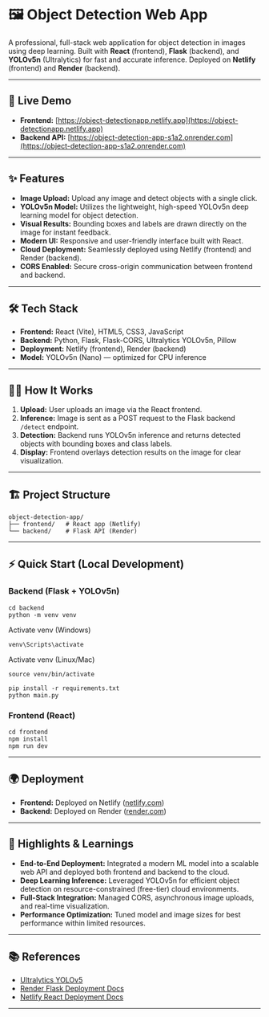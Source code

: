 # 🖼️ Object Detection Web App

A professional, full-stack web application for object detection in images using deep learning. Built with **React** (frontend), **Flask** (backend), and **YOLOv5n** (Ultralytics) for fast and accurate inference. Deployed on **Netlify** (frontend) and **Render** (backend).

---

## 🚀 Live Demo

- **Frontend:** [https://object-detectionapp.netlify.app](https://object-detectionapp.netlify.app)
- **Backend API:** [https://object-detection-app-s1a2.onrender.com](https://object-detection-app-s1a2.onrender.com)

---

## ✨ Features

- **Image Upload:** Upload any image and detect objects with a single click.
- **YOLOv5n Model:** Utilizes the lightweight, high-speed YOLOv5n deep learning model for object detection.
- **Visual Results:** Bounding boxes and labels are drawn directly on the image for instant feedback.
- **Modern UI:** Responsive and user-friendly interface built with React.
- **Cloud Deployment:** Seamlessly deployed using Netlify (frontend) and Render (backend).
- **CORS Enabled:** Secure cross-origin communication between frontend and backend.

---

## 🛠️ Tech Stack

- **Frontend:** React (Vite), HTML5, CSS3, JavaScript
- **Backend:** Python, Flask, Flask-CORS, Ultralytics YOLOv5n, Pillow
- **Deployment:** Netlify (frontend), Render (backend)
- **Model:** YOLOv5n (Nano) — optimized for CPU inference

---

## 🧑‍💻 How It Works

1. **Upload:** User uploads an image via the React frontend.
2. **Inference:** Image is sent as a POST request to the Flask backend `/detect` endpoint.
3. **Detection:** Backend runs YOLOv5n inference and returns detected objects with bounding boxes and class labels.
4. **Display:** Frontend overlays detection results on the image for clear visualization.

---

## 🏗️ Project Structure

```
object-detection-app/
├── frontend/   # React app (Netlify)
└── backend/    # Flask API (Render)
```

---

## ⚡ Quick Start (Local Development)

### Backend (Flask + YOLOv5n)

```
cd backend
python -m venv venv
```
Activate venv (Windows)
```
venv\Scripts\activate
```
Activate venv (Linux/Mac)
```
source venv/bin/activate
```
```
pip install -r requirements.txt
python main.py
```

### Frontend (React)

```
cd frontend
npm install
npm run dev
```

---

## 🌍 Deployment

- **Frontend:** Deployed on Netlify ([netlify.com](https://netlify.com/))
- **Backend:** Deployed on Render ([render.com](https://render.com/))

---

## 📝 Highlights & Learnings

- **End-to-End Deployment:** Integrated a modern ML model into a scalable web API and deployed both frontend and backend to the cloud.
- **Deep Learning Inference:** Leveraged YOLOv5n for efficient object detection on resource-constrained (free-tier) cloud environments.
- **Full-Stack Integration:** Managed CORS, asynchronous image uploads, and real-time visualization.
- **Performance Optimization:** Tuned model and image sizes for best performance within limited resources.

---

## 📚 References

- [Ultralytics YOLOv5](https://github.com/ultralytics/yolov5)
- [Render Flask Deployment Docs](https://render.com/docs/deploy-flask)
- [Netlify React Deployment Docs](https://docs.netlify.com/configure-builds/get-started/)

---
